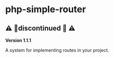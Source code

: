 # php-simple-router
##  :warning: :rotating_light:discontinued :rotating_light: :warning:

**Version 1.1.1**

A system for implementing routes in your project.